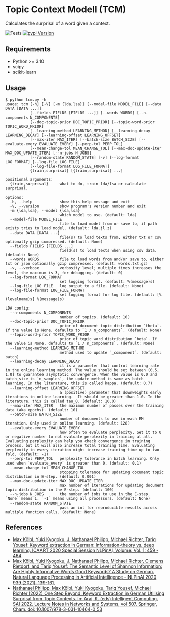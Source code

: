 # Topic Context Modell (TCM)

Calculates the surprisal of a word given a context.

![Tests](https://github.com/jnphilipp/tcm/actions/workflows/tests.yml/badge.svg)
[![pypi Version](https://img.shields.io/pypi/v/topic-context-model.svg?logo=pypi&logoColor=white)](https://pypi.org/project/topic-context-model/)

## Requirements

* Python >= 3.10
* scipy
* scikit-learn

## Usage

```
$ python tcm.py -h
usage: tcm [-h] [-V] [-m {lda,lsa}] [--model-file MODEL_FILE] [--data DATA [DATA ...]]
           [--fields FIELDS [FIELDS ...]] [--words WORDS] [--n-components N_COMPONENTS]
           [--doc-topic-prior DOC_TOPIC_PRIOR] [--topic-word-prior TOPIC_WORD_PRIOR]
           [--learning-method LEARNING_METHOD] [--learning-decay LEARNING_DECAY] [--learning-offset LEARNING_OFFSET]
           [--max-iter MAX_ITER] [--batch-size BATCH_SIZE] [--evaluate-every EVALUATE_EVERY] [--perp-tol PERP_TOL]
           [--mean-change-tol MEAN_CHANGE_TOL] [--max-doc-update-iter MAX_DOC_UPDATE_ITER] [--n-jobs N_JOBS]
           [--random-state RANDOM_STATE] [-v] [--log-format LOG_FORMAT] [--log-file LOG_FILE]
           [--log-file-format LOG_FILE_FORMAT]
           {train,surprisal} [{train,surprisal} ...]

positional arguments:
  {train,surprisal}     what to do, train lda/lsa or calculate surprisal.

options:
  -h, --help            show this help message and exit
  -V, --version         show program's version number and exit
  -m {lda,lsa}, --model {lda,lsa}
                        which model to use. (default: lda)
  --model-file MODEL_FILE
                        file to load model from or save to, if path exists tries to load model. (default: lda.jl.z)
  --data DATA [DATA ...]
                        file(s) to load texts from, either txt or csv optionally gzip compressed. (default: None)
  --fields FIELDS [FIELDS ...]
                        field(s) to load texts when using csv data. (default: None)
  --words WORDS         file to load words from and/or save to, either txt or json optionally gzip compressed. (default: words.txt.gz)
  -v, --verbose         verbosity level; multiple times increases the level, the maximum is 3, for debugging. (default: 0)
  --log-format LOG_FORMAT
                        set logging format. (default: %(message)s)
  --log-file LOG_FILE   log output to a file. (default: None)
  --log-file-format LOG_FILE_FORMAT
                        set logging format for log file. (default: [%(levelname)s] %(message)s)

LDA config:
  --n-components N_COMPONENTS
                        number of topics. (default: 10)
  --doc-topic-prior DOC_TOPIC_PRIOR
                        prior of document topic distribution `theta`. If the value is None, defaults to `1 / n_components`. (default: None)
  --topic-word-prior TOPIC_WORD_PRIOR
                        prior of topic word distribution `beta`. If the value is None, defaults to `1 / n_components`. (default: None)
  --learning-method LEARNING_METHOD
                        method used to update `_component`. (default: batch)
  --learning-decay LEARNING_DECAY
                        it is a parameter that control learning rate in the online learning method. The value should be set between (0.5, 1.0] to guarantee asymptotic convergence. When the value is 0.0 and batch_size is `n_samples`, the update method is same as batch learning. In the literature, this is called kappa. (default: 0.7)
  --learning-offset LEARNING_OFFSET
                        a (positive) parameter that downweights early iterations in online learning.  It should be greater than 1.0. In the literature, this is called tau_0. (default: 10.0)
  --max-iter MAX_ITER   the maximum number of passes over the training data (aka epochs). (default: 10)
  --batch-size BATCH_SIZE
                        number of documents to use in each EM iteration. Only used in online learning. (default: 128)
  --evaluate-every EVALUATE_EVERY
                        how often to evaluate perplexity. Set it to 0 or negative number to not evaluate perplexity in training at all. Evaluating perplexity can help you check convergence in training process, but it will also increase total training time. Evaluating perplexity in every iteration might increase training time up to two-fold. (default: -1)
  --perp-tol PERP_TOL   perplexity tolerance in batch learning. Only used when `evaluate_every` is greater than 0. (default: 0.1)
  --mean-change-tol MEAN_CHANGE_TOL
                        stopping tolerance for updating document topic distribution in E-step. (default: 0.001)
  --max-doc-update-iter MAX_DOC_UPDATE_ITER
                        max number of iterations for updating document topic distribution in the E-step. (default: 100)
  --n-jobs N_JOBS       the number of jobs to use in the E-step. `None` means 1. `-1` means using all processors. (default: None)
  --random-state RANDOM_STATE
                        pass an int for reproducible results across multiple function calls. (default: None)
```

## References
* [Max Kölbl, Yuki Kyogoku, J. Nathanael Philipp, Michael Richter, Tariq Yousef: Keyword extraction in German: Information-theory vs. deep learning. ICAART 2020 Special Session NLPinAI, Volume: Vol. 1: 459 - 464](https://doi.org/10.1007/978-3-030-63787-3_5)
* [Max Kölbl, Yuki Kyogoku, J. Nathanael Philipp, Michael Richter, Clemens Rietdorf, and Tariq Yousef: The Semantic Level of Shannon Information: Are Highly Informative Words Good Keywords? A Study on German. Natural Language Processing in Artificial Intelligence - NLPinAI 2020 939 (2021): 139-161.](https://doi.org/10.1007/978-3-030-63787-3_5)
* [Nathanael Philipp, Max Kölbl, Yuki Kyogoku, Tariq Yousef, Michael Richter (2022) One Step Beyond: Keyword Extraction in German Utilising Surprisal from Topic Contexts. In: Arai, K. (eds) Intelligent Computing. SAI 2022. Lecture Notes in Networks and Systems, vol 507. Springer, Cham. doi: 10.1007/978-3-031-10464-0_53](https://doi.org/10.1007/978-3-031-10464-0_53)
